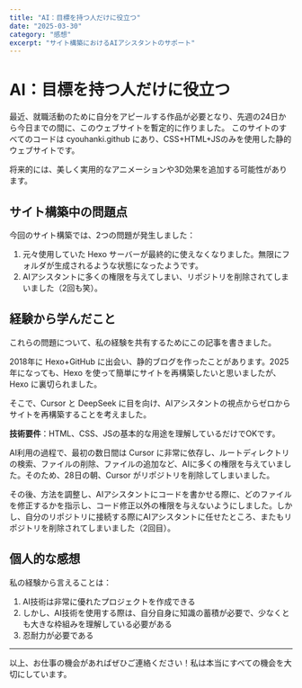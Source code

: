 ```yaml
---
title: "AI：目標を持つ人だけに役立つ"
date: "2025-03-30"
category: "感想"
excerpt: "サイト構築におけるAIアシスタントのサポート"
---
```


# AI：目標を持つ人だけに役立つ

最近、就職活動のために自分をアピールする作品が必要となり、先週の24日から今日までの間に、このウェブサイトを暫定的に作りました。
このサイトのすべてのコードは cyouhanki.github にあり、CSS+HTML+JSのみを使用した静的ウェブサイトです。

将来的には、美しく実用的なアニメーションや3D効果を追加する可能性があります。

## サイト構築中の問題点

今回のサイト構築では、2つの問題が発生しました：

1. 元々使用していた Hexo サーバーが最終的に使えなくなりました。無限にフォルダが生成されるような状態になったようです。
2. AIアシスタントに多くの権限を与えてしまい、リポジトリを削除されてしまいました（2回も笑）。

## 経験から学んだこと

これらの問題について、私の経験を共有するためにこの記事を書きました。

2018年に Hexo+GitHub に出会い、静的ブログを作ったことがあります。2025年になっても、Hexo を使って簡単にサイトを再構築したいと思いましたが、Hexo に裏切られました。

そこで、Cursor と DeepSeek に目を向け、AIアシスタントの視点からゼロからサイトを再構築することを考えました。

**技術要件**：HTML、CSS、JSの基本的な用途を理解しているだけでOKです。

AI利用の過程で、最初の数日間は Cursor に非常に依存し、ルートディレクトリの検索、ファイルの削除、ファイルの追加など、AIに多くの権限を与えていました。そのため、28日の朝、Cursor がリポジトリを削除してしまいました。

その後、方法を調整し、AIアシスタントにコードを書かせる際に、どのファイルを修正するかを指示し、コード修正以外の権限を与えないようにしました。しかし、自分のリポジトリに接続する際にAIアシスタントに任せたところ、またもリポジトリを削除されてしまいました（2回目）。

## 個人的な感想

私の経験から言えることは：

1. AI技術は非常に優れたプロジェクトを作成できる
2. しかし、AI技術を使用する際は、自分自身に知識の蓄積が必要で、少なくとも大きな枠組みを理解している必要がある
3. 忍耐力が必要である

---

以上、お仕事の機会があればぜひご連絡ください！私は本当にすべての機会を大切にしています。 
